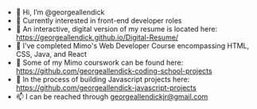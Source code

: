 - 👋 Hi, I’m @georgeallendick
- 👀 Currently interested in front-end developer roles
- 👀 An interactive, digital version of my resume is located here: https://georgeallendick.github.io/Digital-Resume/
- 🌱 I've completed Mimo's Web Developer Course encompassing HTML, CSS, Java, and React
- 🌱 Some of my Mimo courswork can be found here: https://github.com/georgeallendick-coding-school-projects
- 🌱 In the process of building Javascript projects here: https://github.com/georgeallendick-javascript-projects
- 📫 I can be reached through georgeallendickjr@gmail.com

